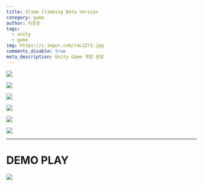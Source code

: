 ```yaml
---
title: Slime Climbing Beta Version
category: game
author: 이정훈
tags:
  - unity
  - game
img: https://i.imgur.com/raL1ZrS.jpg
comments_disable: true
meta_description: Unity Game 개발 완료
---
```


![](https://i.imgur.com/raL1ZrS.jpg)


![](https://i.imgur.com/eqfQpcU.jpg)

![](https://i.imgur.com/F0EWOql.jpg)

![](https://i.imgur.com/UlzcMlp.jpg)

![](https://i.imgur.com/7hIzDh4.jpg)

![](https://i.imgur.com/12T0I7s.jpg)

***

# DEMO PLAY

![](https://i.imgur.com/jMQ4uDZ.gif)
